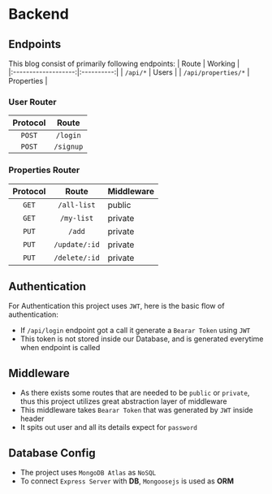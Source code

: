 # Backend

## Endpoints
This blog consist of primarily following endpoints:
| Route               | Working    |   
|:-------------------:|:----------:|
| `/api/*`            | Users        | 
| `/api/properties/*` | Properties |

### User Router
|Protocol|Route|
|:---:|:---:|
|`POST`|`/login`|
|`POST`|`/signup`|

### Properties Router
|Protocol|Route|Middleware|
|:---:|:---:|:---|
|`GET`|`/all-list`|public|
|`GET`|`/my-list`|private|
|`PUT`|`/add`|private|
|`PUT`|`/update/:id`|private|
|`PUT`|`/delete/:id`|private|

## Authentication
For Authentication this project uses `JWT`, here is the basic flow of authentication:

- If `/api/login` endpoint got a call it generate a `Bearar Token` using `JWT`
- This token is not stored inside our Database, and is generated everytime when endpoint is called

## Middleware
- As there exists some routes that are needed to be `public` or `private`, thus this project utilizes great abstraction layer of middleware
- This middleware takes `Bearar Token` that was generated by `JWT` inside header
- It spits out user and all its details expect for `password`

## Database Config
- The project uses `MongoDB Atlas` as `NoSQL`
- To connect `Express Server` with **DB**, `Mongoosejs` is used as **ORM** 
